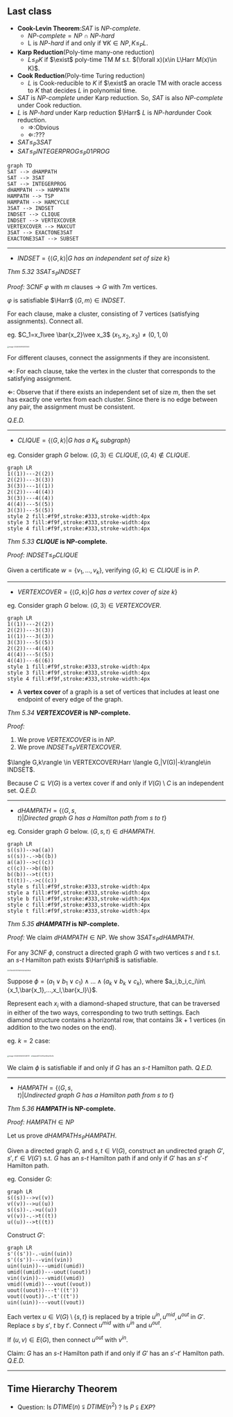 ## Last class

- **Cook-Levin Theorem**:$SAT$ is $NP$-$complete$.
  - $NP$-$complete=NP$ $\cap$ $NP$-$hard$
  - L is $NP$-$hard$ if and only if $\forall K\in NP,K\leq_P L$.
- **Karp Reduction**(Poly-time many-one reduction)
  - $L\leq_PK$ if $\exist$ poly-time TM $M$ s.t. $(\forall x)(x\in L\Harr M(x)\in K)$​.
- **Cook Reduction**(Poly-time Turing reduction)
  - $L$ is Cook-reducible to $K$ if $\exist$ an oracle TM with oracle access to $K$ that decides $L$​ in polynomial time.
- $SAT$ is $NP$-$complete$ under Karp reduction. So, $SAT$ is also $NP$-$complete$ under Cook reduction.
- $L$ is $NP$-$hard$ under Karp reduction $\Harr$ $L$ is $NP$-$hard$​ under Cook reduction.
  - $\Rightarrow$:Obvious
  - $\Leftarrow$:???
- $SAT\leq_P3SAT$
- $SAT\leq_P INTEGERPROG\leq_P01PROG$

```mermaid
graph TD
SAT --> dHAMPATH
SAT --> 3SAT
SAT --> INTEGERPROG
dHAMPATH --> HAMPATH
HAMPATH --> TSP
HAMPATH --> HAMCYCLE
3SAT --> INDSET
INDSET --> CLIQUE
INDSET --> VERTEXCOVER
VERTEXCOVER --> MAXCUT
3SAT --> EXACTONE3SAT
EXACTONE3SAT --> SUBSET
```

***

- $INDSET=\{\langle G,k\rangle |G\ has\ an\ independent\ set\ of\ size\ k\}$

*Thm 5.32* $3SAT\leq_PINDSET$

*Proof:* $3CNF\ \varphi$ with $m$ clauses $\rightarrow$ $G$ with $7m$ vertices.

$\varphi$ is satisfiable $\Harr$ $\langle G,m\rangle \in INDSET$.

For each clause, make a cluster, consisting of $7$ vertices (satisfying assignments). Connect all.

eg. $C_1=x_1\vee \bar{x_2}\vee x_3$	$(x_1,x_2,x_3)\neq (0,1,0)$​

<img src="C:\Users\洪成勋\AppData\Roaming\Typora\typora-user-images\image-20240606192513553.png" alt="image-20240606192513553" style="zoom:25%;" />

For different clauses, connect the assignments if they are inconsistent.

$\Rightarrow$: For each clause, take the vertex in the cluster that corresponds to the satisfying assignment.

$\Leftarrow$: Observe that if there exists an independent set of size $m$, then the set has exactly one vertex from each cluster. Since there is no edge between any pair, the assignment must be consistent.

*Q.E.D.*

***

- $CLIQUE=\{\langle G,k\rangle|G\ has\ a\ K_k\ subgraph\}$

eg. Consider graph $G$ below. $\langle G,3\rangle\in CLIQUE,\langle G,4\rangle\notin CLIQUE$.

```mermaid
graph LR
1((1))---2((2))
2((2))---3((3))
3((3))---1((1))
2((2))---4((4))
3((3))---4((4))
4((4))---5((5))
3((3))---5((5))
style 2 fill:#f9f,stroke:#333,stroke-width:4px
style 3 fill:#f9f,stroke:#333,stroke-width:4px
style 4 fill:#f9f,stroke:#333,stroke-width:4px
```

*Thm 5.33* **$CLIQUE$ is NP-complete.**

*Proof:* $INDSET\leq_PCLIQUE$

Given a certificate $w=\{v_1,...,v_k\}$, verifying $\langle G,k\rangle \in CLIQUE$ is in $P$.

***

- $VERTEXCOVER=\{\langle G,k\rangle|G\ has\ a\ vertex\ cover\ of\ size\ k\}$

eg. Consider graph $G$ below. $\langle G,3\rangle \in VERTEXCOVER$.

```mermaid
graph LR
1((1))---2((2))
2((2))---3((3))
1((1))---3((3))
3((3))---5((5))
2((2))---4((4))
4((4))---5((5))
4((4))---6((6))
style 1 fill:#f9f,stroke:#333,stroke-width:4px
style 3 fill:#f9f,stroke:#333,stroke-width:4px
style 4 fill:#f9f,stroke:#333,stroke-width:4px
```

- A **vertex cover** of a graph is a set of vertices that includes at least one endpoint of every edge of the graph.

*Thm 5.34* **$VERTEXCOVER$ is NP-complete.**

*Proof:* 

1. We prove $VERTEXCOVER$ is in $NP$.
2. We prove $INDSET\leq_PVERTEXCOVER$.

$\langle G,k\rangle \in VERTEXCOVER\Harr \langle G,|V(G)|-k\rangle\in INDSET$.

Because $C\subseteq V(G)$ is a vertex cover if and only if $V(G)\setminus C$ is an independent set. *Q.E.D.*

***

- $dHAMPATH=\{\langle G,s,t\rangle|Directed\ graph\ G\ has\ a\ Hamilton\ path\ from\ s\ to\ t\}$​

eg. Consider graph $G$ below. $\langle G,s,t\rangle\in dHAMPATH$.

```mermaid
graph LR
s((s))-->a((a))
s((s))-.->b((b))
a((a))-->c((c))
c((c))-->b((b))
b((b))-->t((t))
t((t))-.->c((c))
style s fill:#f9f,stroke:#333,stroke-width:4px
style a fill:#f9f,stroke:#333,stroke-width:4px
style b fill:#f9f,stroke:#333,stroke-width:4px
style c fill:#f9f,stroke:#333,stroke-width:4px
style t fill:#f9f,stroke:#333,stroke-width:4px
```



*Thm 5.35* **$dHAMPATH$ is NP-complete.**

*Proof:* We claim $dHAMPATH\in NP$. We show $3SAT\leq_PdHAMPATH$.

For any $3CNF\ \phi$, construct a directed graph $G$ with two vertices $s$ and $t$ s.t. an $s$-$t$ Hamilton path exists $\Harr\phi$​ is satisfiable.

<img src="C:\Users\洪成勋\Documents\WeChat Files\wxid_ubd9tr2ao1b922\FileStorage\Temp\b401aeb3b04006fa56e5a0dda2d6eab.jpg" alt="b401aeb3b04006fa56e5a0dda2d6eab" style="zoom: 20%;" />

Suppose $\phi=(a_1\vee b_1\vee c_1)\wedge...\wedge(a_k\vee b_k\vee c_k)$, where $a_i,b_i,c_i\in\{x_1,\bar{x_1},...,x_l,\bar{x_l}\}$.

Represent each $x_i$ with a diamond-shaped structure, that can be traversed in either of the two ways, corresponding to two truth settings. Each diamond structure contains a horizontal row, that contains $3k+1$​ vertices (in addition to the two nodes on the end).

eg. $k=2$ case:

<img src="C:\Users\洪成勋\AppData\Roaming\Typora\typora-user-images\image-20240606203028731.png" alt="image-20240606203028731" style="zoom: 25%;" />

<img src="C:\Users\洪成勋\Documents\WeChat Files\wxid_ubd9tr2ao1b922\FileStorage\Temp\6aafaa1d8727a7951ac668ca148c38c.jpg" alt="6aafaa1d8727a7951ac668ca148c38c" style="zoom:20%;" />

We claim $\phi$ is satisfiable if and only if $G$ has an $s$-$t$ Hamilton path. *Q.E.D.*

***

- $HAMPATH=\{\langle G,s,t\rangle|Undirected\ graph\ G\ has\ a\ Hamilton\ path\ from\ s\ to\ t\}$

*Thm 5.36* **$HAMPATH$ is NP-complete.**

*Proof:* $HAMPATH\in NP$

Let us prove $dHAMPATH\leq_PHAMPATH$.

Given a directed graph $G$, and $s,t\in V(G)$, construct an undirected graph $G'$, $s',t'\in V(G')$ s.t. $G$ has an $s$-$t$ Hamilton path if and only if $G'$ has an $s'$-$t'$ Hamilton path.

eg. Consider $G$:

```mermaid
graph LR
s((s))-->v((v))
v((v))-->u((u))
s((s))-.->u((u))
v((v))-.->t((t))
u((u))-->t((t))
```

Construct $G'$:

```mermaid
graph LR
s'((s'))-.-uin((uin))
s'((s'))---vin((vin))
uin((uin))---umid((umid))
umid((umid))---uout((uout))
vin((vin))---vmid((vmid))
vmid((vmid))---vout((vout))
uout((uout))---t'((t'))
vout((vout))-.-t'((t'))
uin((uin))---vout((vout))
```

Each vertex $u\in V(G)\setminus \{s,t\}$ is replaced by a triple $u^{in},u^{mid},u^{out}$ in $G'$. Replace $s$ by $s'$, $t$ by $t'$. Connect $u^{mid}$ with $u^{in}$ and $u^{out}$.

If $(u,v)\in E(G)$, then connect $u^{out}$ with $v^{in}$.

Claim: $G$ has an $s$-$t$ Hamilton path if and only if $G'$ has an $s'$-$t'$ Hamilton path. *Q.E.D.*

***

## Time Hierarchy Theorem

- Question: Is $DTIME(n)\subsetneqq DTIME(n^2)$ ? Is $P\subsetneqq EXP$​ ?